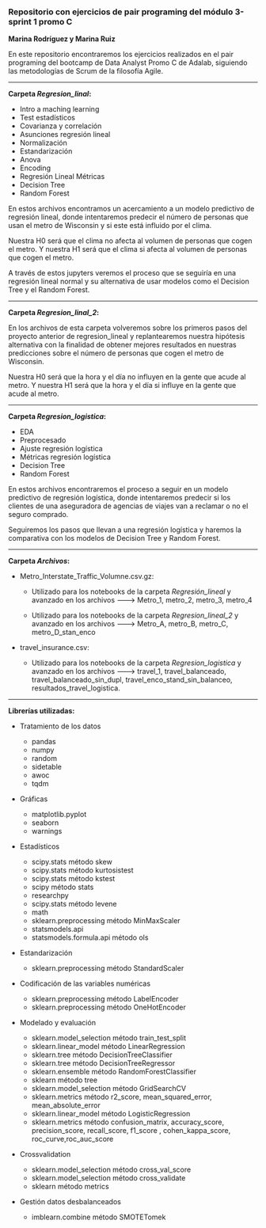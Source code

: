 
### Repositorio con ejercicios de pair programing del módulo 3-sprint 1 promo C 

**Marina Rodríguez y Marina Ruiz**

En este repositorio encontraremos los ejercicios realizados en el pair programing del bootcamp de Data Analyst Promo C de Adalab, siguiendo las metodologías de Scrum de la filosofía Agile.

---

**Carpeta *Regresion_linal*:**

- Intro a maching learning
- Test estadísticos
- Covarianza y correlación
- Asunciones regresión lineal 
- Normalización
- Estandarización
- Anova
- Encoding
- Regresión Lineal Métricas
- Decision Tree
- Random Forest

En estos archivos encontramos un acercamiento a un modelo predictivo de regresión lineal, donde intentaremos predecir el número de personas que usan el metro de Wisconsin y si este está influido por el clima.

Nuestra H0 será que el clima no afecta al volumen de personas que cogen el metro.
Y nuestra H1 será que el clima si afecta al volumen de personas que cogen el metro.

A través de estos jupyters veremos el proceso que se seguiría en una regresión lineal normal y su alternativa de usar modelos como el Decision Tree y el Random Forest. 

---

**Carpeta *Regresion_linal_2*:**

En los archivos de esta carpeta volveremos sobre los primeros pasos del proyecto anterior de regresion_lineal y replantearemos nuestra hipótesis alternativa con la finalidad de obtener mejores resultados en nuestras predicciones sobre el número de personas que cogen el metro de Wisconsin.

Nuestra H0 será que la hora y el día no influyen en la gente que acude al metro.
Y nuestra H1 será que la hora y el día si influye en la gente que acude al metro.

---

**Carpeta *Regresion_logistica*:**

- EDA
- Preprocesado
- Ajuste regresión logística
- Métricas regresión logística
- Decision Tree
- Random Forest

En estos archivos encontraremos el proceso a seguir en un modelo predictivo de regresión logística, donde intentaremos predecir si los clientes de una aseguradora de agencias de viajes van a reclamar o no el seguro comprado.

Seguiremos los pasos que llevan a una regresión logística y haremos la comparativa con los modelos de Decision Tree y Random Forest.

---

**Carpeta *Archivos*:**

- Metro_Interstate_Traffic_Volumne.csv.gz:

    - Utilizado para los notebooks de la carpeta *Regresión_lineal*  y avanzado en los archivos ---> Metro_1, metro_2, metro_3, metro_4

    - Utilizado para los notebooks de la carpeta *Regresion_lineal_2*  y avanzado en los archivos ---> Metro_A, metro_B, metro_C, metro_D_stan_enco

- travel_insurance.csv:

    - Utilizado para los notebooks de la carpeta *Regresion_logistica* y avanzado en los archivos ---> travel_1, travel_balanceado, travel_balanceado_sin_dupl, travel_enco_stand_sin_balanceo, resultados_travel_logistica.


---


**Librerías utilizadas:**

- Tratamiento de los datos
    - pandas
    - numpy
    - random 
    - sidetable 
    - awoc
    - tqdm

- Gráficas
    - matplotlib.pyplot
    - seaborn
    - warnings

- Estadísticos
    - scipy.stats método skew
    - scipy.stats método kurtosistest
    - scipy.stats método kstest
    - scipy método stats
    - researchpy 
    - scipy.stats método levene
    - math 
    - sklearn.preprocessing método MinMaxScaler
    - statsmodels.api
    - statsmodels.formula.api método ols

- Estandarización
    - sklearn.preprocessing método StandardScaler

- Codificación de las variables numéricas
    - sklearn.preprocessing método LabelEncoder 
    - sklearn.preprocessing método OneHotEncoder 

- Modelado y evaluación
    - sklearn.model_selection método train_test_split
    - sklearn.linear_model método LinearRegression
    - sklearn.tree método DecisionTreeClassifier
    - sklearn.tree método DecisionTreeRegressor
    - sklearn.ensemble método RandomForestClassifier
    - sklearn método tree
    - sklearn.model_selection método GridSearchCV
    - sklearn.metrics método r2_score, mean_squared_error, mean_absolute_error
    - sklearn.linear_model método LogisticRegression
    - sklearn.metrics método confusion_matrix, accuracy_score, precision_score, recall_score, f1_score , cohen_kappa_score, roc_curve,roc_auc_score

- Crossvalidation
    - sklearn.model_selection método cross_val_score
    - sklearn.model_selection método cross_validate
    - sklearn método metrics

- Gestión datos desbalanceados
    - imblearn.combine método SMOTETomek


